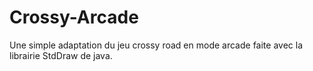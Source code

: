 # Crossy-Arcade
Une simple adaptation du jeu crossy road en mode arcade faite avec la librairie StdDraw de java.
